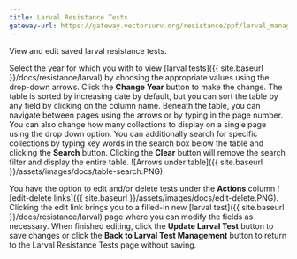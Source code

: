 ```yaml
---
title: Larval Resistance Tests
gateway-url: https://gateway.vectorsurv.org/resistance/ppf/larval_manage/
---
```

View and edit saved larval resistance tests.

Select the year for which you with to view [larval tests]({{ site.baseurl }}/docs/resistance/larval) by choosing the appropriate values using the drop-down arrows. Click the **Change Year** button to make the change. The table is sorted by increasing date by default, but you can sort the table by any field by clicking on the column name. Beneath the table, you can navigate between pages using the arrows or by typing in the page number. You can also change how many collections to display on a single page using the drop down option. You can additionally search for specific collections by typing key words in the search box below the table and clicking the **Search** button. Clicking the **Clear** button will remove the search filter and display the entire table.
![Arrows under table]({{ site.baseurl }}/assets/images/docs/table-search.PNG)
 
You have the option to edit and/or delete tests under the **Actions** column ![edit-delete links]({{ site.baseurl }}/assets/images/docs/edit-delete.PNG). Clicking the edit link brings you to a filled-in new [larval test]({{ site.baseurl }}/docs/resistance/larval) page where you can modify the fields as necessary. When finished editing, click the **Update Larval Test** button to save changes or click the **Back to Larval Test Management** button to return to the Larval Resistance Tests page without saving.
